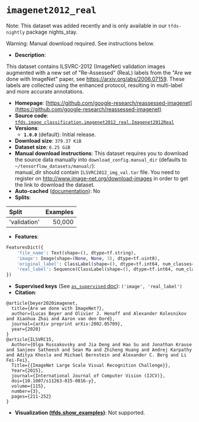 <div itemscope itemtype="http://schema.org/Dataset">
  <div itemscope itemprop="includedInDataCatalog" itemtype="http://schema.org/DataCatalog">
    <meta itemprop="name" content="TensorFlow Datasets" />
  </div>

  <meta itemprop="name" content="imagenet2012_real" />
  <meta itemprop="description" content="This dataset contains ILSVRC-2012 (ImageNet) validation images augmented with a&#10;new set of &quot;Re-Assessed&quot; (ReaL) labels from the &quot;Are we done with ImageNet&quot;&#10;paper, see https://arxiv.org/abs/2006.07159. These labels are collected using&#10;the enhanced protocol, resulting in multi-label and more accurate annotations.&#10;&#10;To use this dataset:&#10;&#10;```python&#10;import tensorflow_datasets as tfds&#10;&#10;ds = tfds.load(&#x27;imagenet2012_real&#x27;, split=&#x27;train&#x27;)&#10;for ex in ds.take(4):&#10;  print(ex)&#10;```&#10;&#10;See [the guide](https://www.tensorflow.org/datasets/overview) for more&#10;informations on [tensorflow_datasets](https://www.tensorflow.org/datasets).&#10;&#10;" />
  <meta itemprop="url" content="https://www.tensorflow.org/datasets/catalog/imagenet2012_real" />
  <meta itemprop="sameAs" content="https://github.com/google-research/reassessed-imagenet" />
  <meta itemprop="citation" content="@article{beyer2020imagenet,&#10;  title={Are we done with ImageNet?},&#10;  author={Lucas Beyer and Olivier J. Henaff and Alexander Kolesnikov and Xiaohua Zhai and Aaron van den Oord},&#10;  journal={arXiv preprint arXiv:2002.05709},&#10;  year={2020}&#10;}&#10;@article{ILSVRC15,&#10;  Author={Olga Russakovsky and Jia Deng and Hao Su and Jonathan Krause and Sanjeev Satheesh and Sean Ma and Zhiheng Huang and Andrej Karpathy and Aditya Khosla and Michael Bernstein and Alexander C. Berg and Li Fei-Fei},&#10;  Title={{ImageNet Large Scale Visual Recognition Challenge}},&#10;  Year={2015},&#10;  journal={International Journal of Computer Vision (IJCV)},&#10;  doi={10.1007/s11263-015-0816-y},&#10;  volume={115},&#10;  number={3},&#10;  pages={211-252}&#10;}" />
</div>

# `imagenet2012_real`

Note: This dataset was added recently and is only available in our
`tfds-nightly` package
<span class="material-icons" title="Available only in the tfds-nightly package">nights_stay</span>.

Warning: Manual download required. See instructions below.

*   **Description**:

This dataset contains ILSVRC-2012 (ImageNet) validation images augmented with a
new set of "Re-Assessed" (ReaL) labels from the "Are we done with ImageNet"
paper, see https://arxiv.org/abs/2006.07159. These labels are collected using
the enhanced protocol, resulting in multi-label and more accurate annotations.

*   **Homepage**:
    [https://github.com/google-research/reassessed-imagenet](https://github.com/google-research/reassessed-imagenet)
*   **Source code**:
    [`tfds.image_classification.imagenet2012_real.Imagenet2012Real`](https://github.com/tensorflow/datasets/tree/master/tensorflow_datasets/image_classification/imagenet2012_real.py)
*   **Versions**:
    *   **`1.0.0`** (default): Initial release.
*   **Download size**: `379.37 KiB`
*   **Dataset size**: `6.25 GiB`
*   **Manual download instructions**: This dataset requires you to download the
    source data manually into `download_config.manual_dir`
    (defaults to `~/tensorflow_datasets/manual/`):<br/>
    manual_dir should contain `ILSVRC2012_img_val.tar` file.
    You need to register on http://www.image-net.org/download-images in order
    to get the link to download the dataset.
*   **Auto-cached**
    ([documentation](https://www.tensorflow.org/datasets/performances#auto-caching)):
    No
*   **Splits**:

Split        | Examples
:----------- | -------:
'validation' | 50,000

*   **Features**:

```python
FeaturesDict({
    'file_name': Text(shape=(), dtype=tf.string),
    'image': Image(shape=(None, None, 3), dtype=tf.uint8),
    'original_label': ClassLabel(shape=(), dtype=tf.int64, num_classes=1000),
    'real_label': Sequence(ClassLabel(shape=(), dtype=tf.int64, num_classes=1000)),
})
```

*   **Supervised keys** (See
    [`as_supervised` doc](https://www.tensorflow.org/datasets/api_docs/python/tfds/load#args)):
    `('image', 'real_label')`
*   **Citation**:

```
@article{beyer2020imagenet,
  title={Are we done with ImageNet?},
  author={Lucas Beyer and Olivier J. Henaff and Alexander Kolesnikov and Xiaohua Zhai and Aaron van den Oord},
  journal={arXiv preprint arXiv:2002.05709},
  year={2020}
}
@article{ILSVRC15,
  Author={Olga Russakovsky and Jia Deng and Hao Su and Jonathan Krause and Sanjeev Satheesh and Sean Ma and Zhiheng Huang and Andrej Karpathy and Aditya Khosla and Michael Bernstein and Alexander C. Berg and Li Fei-Fei},
  Title={{ImageNet Large Scale Visual Recognition Challenge}},
  Year={2015},
  journal={International Journal of Computer Vision (IJCV)},
  doi={10.1007/s11263-015-0816-y},
  volume={115},
  number={3},
  pages={211-252}
}
```

*   **Visualization
    ([tfds.show_examples](https://www.tensorflow.org/datasets/api_docs/python/tfds/visualization/show_examples))**:
    Not supported.
